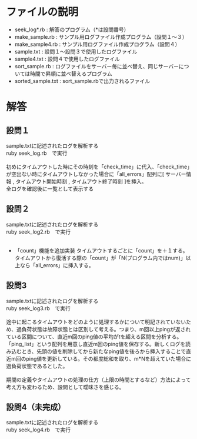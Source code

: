 # ファイルの説明
- seek_log*.rb      :  解答のプログラム（*は設問番号）
- make_sample.rb    :  サンプル用ログファイル作成プログラム（設問１〜３）
- make_sample4.rb   :  サンプル用ログファイル作成プログラム（設問４）
- sample.txt        :  設問１〜設問３で使用したログファイル
- sample4.txt       :  設問４で使用したログファイル
- sort_sample.rb    :  ログファイルをサーバー毎に並べ替え、同じサーバーについては時間で昇順に並べ替えるプログラム
- sorted_sample.txt :  sort_sample.rbで出力されるファイル

# 解答
## 設問１
sample.txtに記述されたログを解析する<br>
ruby seek_log.rb　で実行<br><br>
初めにタイムアウトした時にその時刻を「check_time」に代入、「check_time」が空出ない時にタイムアウトしなかった場合に「all_errors」配列に[ サーバー情報 , タイムアウト開始時刻 , タイムアウト終了時刻 ]を挿入。<br>
全ログを確認後に一覧として表示する

## 設問２
sample.txtに記述されたログを解析する<br>
ruby seek_log2.rb　で実行<br><br>
- 「count」機能を追加実装
  タイムアウトするごとに「count」を＋１する。タイムアウトから復活する際の「count」が「N(プログラム内ではnum)」以上なら「all_errors」に挿入する。

## 設問3
sample.txtに記述されたログを解析する<br>
ruby seek_log3.rb　で実行<br><br>
途中に起こるタイムアウトをどのように処理するかについて明記されていないため、過負荷状態は故障状態とは区別して考える。つまり、m回以上pingが返されている区間について、直近m回のping値の平均がtを超える区間を分析する。<br>
「ping_list」という配列を用意し直近m回のping値を保存する。新しくログを読み込むとき、先頭の値を削除してから新たなping値を後ろから挿入することで直近m回のping値を更新している。その都度総和を取り、m*Nを超えていた場合に過負荷状態であるとした。<br><br>
期間の定義やタイムアウトの処理の仕方（上限の時間とするなど）方法によって考え方も変わるため、設問として曖昧さを感じる。

## 設問4（未完成）
sample.txtに記述されたログを解析する<br>
ruby seek_log4.rb　で実行<br><br>
